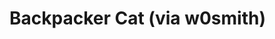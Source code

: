 <!--
id: 674132372
link: http://tumblr.atmos.org/post/674132372/backpacker-cat-via-w0smith
slug: backpacker-cat-via-w0smith
date: Mon Jun 07 2010 13:42:16 GMT-0700 (PDT)
publish: 2010-06-07
tags: 
title: Backpacker Cat (via w0smith)
-->


Backpacker Cat (via w0smith)
============================



